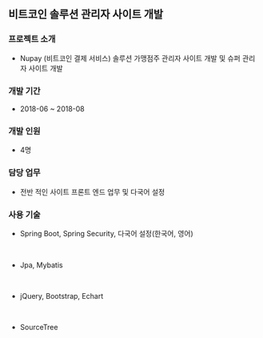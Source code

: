 ## 비트코인 솔루션 관리자 사이트 개발

### 프로젝트 소개
- Nupay (비트코인 결제 서비스) 솔루션 가맹점주 관리자 사이트 개발 및 슈퍼 관리자 사이트 개발

### 개발 기간
- 2018-06 ~ 2018-08

### 개발 인원
- 4명

### 담당 업무
- 전반 적인 사이트 프론트 엔드 업무 및 다국어 설정

### 사용 기술

- Spring Boot, Spring Security, 다국어 설정(한국어, 영어)
<br>

- Jpa, Mybatis
<br>

- jQuery, Bootstrap, Echart
<br>

- SourceTree